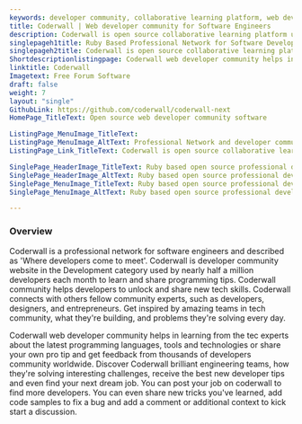 ```yaml
---
keywords: developer community, collaborative learning platform, web developer forum, programmer community, web developer community, latest programming languages
title: Coderwall | Web developer community for Software Engineers
description: Coderwall is open source collaborative learning platform used by programmers to learn the latest projects development and design tips from developer community.
singlepageh1title: Ruby Based Professional Network for Software Developers.
singlepageh2title: Coderwall is open source collaborative learning platform used by programmers to learn the latest projects development and design tips from developer community.
Shortdescriptionlistingpage: Coderwall web developer community helps in learning from the experts about the latest programming languages, tools and technologies and get feedback from thousands of developers.
linktitle: Coderwall
Imagetext: Free Forum Software
draft: false
weight: 7
layout: "single"
GithubLink: https://github.com/coderwall/coderwall-next
HomePage_TitleText: Open source web developer community software

ListingPage_MenuImage_TitleText: 
ListingPage_MenuImage_AltText: Professional Network and developer community for Software Developers.
ListingPage_Link_TitleText: Coderwall is open source collaborative learning developer community used by programmers

SinglePage_HeaderImage_TitleText: Ruby based open source professional developer community for software developers
SinglePage_HeaderImage_AltText: Ruby based open source professional developer community for software developers
SinglePage_MenuImage_TitleText: Ruby based open source professional developer community for software developers
SinglePage_MenuImage_AltText: Ruby based open source professional developer community for software developers

---
```


### **Overview**

Coderwall is a professional network for software engineers and described as 'Where developers come to meet'. Coderwall is developer community website in the Development category used by nearly half a million developers each month to learn and share programming tips. Coderwall community helps developers to unlock and share new tech skills. Coderwall connects with others fellow community experts, such as developers, designers, and entrepreneurs. Get inspired by amazing teams in tech community, what they're building, and problems they're solving every day.

Coderwall web developer community helps in learning from the tec experts about the latest programming languages, tools and technologies or share your own pro tip and get feedback from thousands of developers community worldwide. Discover Coderwall brilliant engineering teams, how they're solving interesting challenges, receive the best new developer tips and even find your next dream job. You can post your job on coderwall to find more developers. You can even share new tricks you've learned, add code samples to fix a bug and add a comment or additional context to kick start a discussion.
